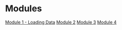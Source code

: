 

# Modules
[Module 1 - Loading Data](www.notion.so/3b83499c-7dc8-4f9e-8b91-25dd4713ce47)
[Module 2](www.notion.so/ece1bda5-8207-44dd-ad13-264d0b941ade)
[Module 3](www.notion.so/6e23f1b2-1103-4529-86dc-b094d2196047)
[Module 4](www.notion.so/8e231659-0be6-4c39-89fd-9c89a370cff9)